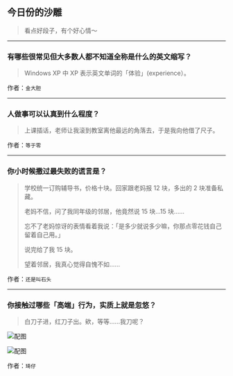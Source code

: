 ## 今日份的沙雕

> 看点好段子，有个好心情～


 
---

### 有哪些很常见但大多数人都不知道全称是什么的英文缩写？

> Windows XP 中 XP 表示英文单词的「体验」(experience）。


作者：`金大胆`

---

### 人做事可以认真到什么程度？

> 上课插话，老师让我滚到教室离他最远的角落去，于是我向他借了尺子。


作者：`等于零`

---

### 你小时候撒过最失败的谎言是？

> 学校统一订购辅导书，价格十块。回家跟老妈报 12 块，多出的 2 块准备私藏。
> 
> 老妈不信，问了我同年级的邻居，他竟然说 15 块…15 块……
> 
> 忘不了老妈惊讶的表情看着我说：「是多少就说多少嘛，你那点零花钱自己留着自己用。」
> 
> 说完给了我 15 块。
> 
> 望着邻居，我真心觉得自愧不如……


作者：`还是叫石头`

---

### 你接触过哪些「高端」行为，实质上就是忽悠？

> 白刀子进，红刀子出。欸，等等……我刀呢？



![配图](http://pic4.zhimg.com/70/f47c8b31e6ea3be8ece6cb82d78465d3_b.jpg)



![配图](http://pic2.zhimg.com/70/702b74933c62dc33bff52367ab4bca01_b.jpg)


作者：`琦仔`